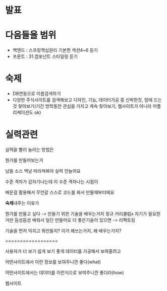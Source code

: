 # 발표

# 다음들을 범위
* 백엔드 : 스프링핵심원리 기본편 섹션4~6 듣기
* 프론트 : 31.컴포넌트 스타일링 듣기

# 숙제
* DB연동으로 이름검색하기
* 다양한 주식사이트를 검색해보고 디자인, 기능, 데이터가공 중 신박한것, 맘에 드는것 찾아보기(기간 방학동안 관심을 가지고 계속 찾아보기, 웹사이트가 아니라 어플리케이션도 ok)

# 실력관련
실력을 빨리 늘리는 방법은

뭔가를 만들어보는거

남들 소스 백날 따라쳐봐야 실력 안늘어요

수준 격차가 갑자기나는데 이 수준 격차나는 시점이

배운걸 활용해서 무언갈 스스로 코드를 짜서 만들때부터에요

**숙제**내주는 이유가


뭔가를 만들고 싶다 -> 만들기 위한 기술을 배우는거지
정규 커리큘럼x 자기가 필요한거만 듬성듬성 배워서
일단 만들어요
더 좋은기술이 있으면 -> 리팩토링

기술을 먼저 익히고 뭐만들지? 이거 왜쓰는거지, 왜 배우는거지?

==================

사용자가 더 보기 쉽게 보기 좋게 데이터를 가공해서 보여줄려고

어떤사이트에서 이런 정보를 보여주니깐 좋다(what)

어떤사이트에서는 데이터를 이런식으로 보여주니깐 좋더라(how)

웹사이트